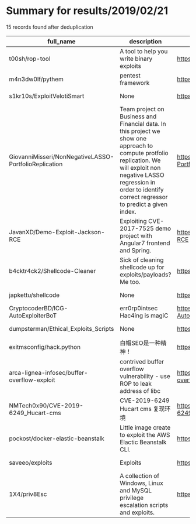 
# Summary for results/2019/02/21
    
15 records found after deduplication

| full_name | description | html_url | matched_list | matched_count | pushed_at | size | stargazers_count | language | forks_count |
|-------------------------------------------------------|------------------------------------------------------------------------------------------------------------------------------------------------------------------------------------------------------------------------------------|--------------------------------------------------------------------------|--------------------------|-----------------|---------------------------|--------|--------------------|------------------|---------------|
| t00sh/rop-tool | A tool to help you write binary exploits | https://github.com/t00sh/rop-tool | ['exploit'] | 1 | 2019-02-21 13:39:36+00:00 | 521 | 592 | C | 112 |
| m4n3dw0lf/pythem | pentest framework | https://github.com/m4n3dw0lf/pythem | ['exploit'] | 1 | 2019-02-21 23:00:19+00:00 | 23984 | 1077 | Python | 331 |
| s1kr10s/ExploitVelotiSmart | None | https://github.com/s1kr10s/ExploitVelotiSmart | ['exploit'] | 1 | 2019-02-21 18:49:54+00:00 | 6 | 4 | Python | 2 |
| GiovanniMisseri/NonNegativeLASSO-PortfolioReplication | Team project on Business and Financial data. In this project we show one approach to compute protfolio replication. We will exploit non negative LASSO regression in order to identify correct regressor to predict a given index. | https://github.com/GiovanniMisseri/NonNegativeLASSO-PortfolioReplication | ['exploit'] | 1 | 2019-02-21 09:57:00+00:00 | 74164 | 1 | Jupyter Notebook | 1 |
| JavanXD/Demo-Exploit-Jackson-RCE | Exploiting CVE-2017-7525 demo project with Angular7 frontend and Spring. | https://github.com/JavanXD/Demo-Exploit-Jackson-RCE | ['exploit', 'rce'] | 2 | 2019-02-21 13:18:24+00:00 | 660 | 17 | TypeScript | 3 |
| b4cktr4ck2/Shellcode-Cleaner | Sick of cleaning shellcode up for exploits/payloads? Me too. | https://github.com/b4cktr4ck2/Shellcode-Cleaner | ['exploit', 'shellcode'] | 2 | 2019-02-21 17:12:48+00:00 | 35 | 3 | Python | 0 |
| japkettu/shellcode | None | https://github.com/japkettu/shellcode | ['shellcode'] | 1 | 2019-02-21 13:52:40+00:00 | 4 | 0 | Assembly | 0 |
| CryptocoderBD/ICG-AutoExploiterBoT | err0rp0intsec Hac4ing is magiC | https://github.com/CryptocoderBD/ICG-AutoExploiterBoT | ['exploit'] | 1 | 2019-02-21 11:11:24+00:00 | 1943 | 0 | Python | 1 |
| dumpsterman/Ethical_Exploits_Scripts | None | https://github.com/dumpsterman/Ethical_Exploits_Scripts | ['exploit'] | 1 | 2019-02-21 00:33:10+00:00 | 5 | 0 | Python | 0 |
| exitmsconfig/hack.python | 白帽SEO是一种精神！ | https://github.com/exitmsconfig/hack.python | ['attack poc'] | 1 | 2019-02-21 06:39:13+00:00 | 54521 | 5 | Python | 1 |
| arca-lignea-infosec/buffer-overflow-exploit | contrived buffer overflow vulnerability - use ROP to leak address of libc | https://github.com/arca-lignea-infosec/buffer-overflow-exploit | ['exploit'] | 1 | 2019-02-21 05:04:48+00:00 | 8 | 0 | Jupyter Notebook | 0 |
| NMTech0x90/CVE-2019-6249_Hucart-cms | CVE-2019-6249 Hucart cms 复现环境 | https://github.com/NMTech0x90/CVE-2019-6249_Hucart-cms | ['cve-2'] | 1 | 2019-02-21 08:22:34+00:00 | 27817 | 2 | nan | 2 |
| pockost/docker-elastic-beanstalk | Little image create to exploit the AWS Elactic Beanstalk CLI. | https://github.com/pockost/docker-elastic-beanstalk | ['exploit'] | 1 | 2019-02-21 15:33:58+00:00 | 1 | 0 | Python | 0 |
| saveeo/exploits | Exploits | https://github.com/saveeo/exploits | ['exploit'] | 1 | 2019-02-21 16:09:14+00:00 | 10 | 0 | Python | 0 |
| 1X4/priv8Esc | A collection of Windows, Linux and MySQL privilege escalation scripts and exploits. | https://github.com/1X4/priv8Esc | ['exploit'] | 1 | 2019-02-21 18:00:53+00:00 | 21967 | 0 | | 0 |
